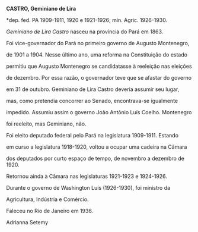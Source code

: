 **CASTRO, Geminiano de Lira**



\*dep. fed. PA 1909-1911, 1920 e 1921-1926; min. Agric. 1926-1930.



*Geminiano de Lira Castro* nasceu na província do Pará em 1863.



Foi vice-governador do Pará no primeiro governo de Augusto Montenegro,

de 1901 a 1904. Nesse último ano, uma reforma na Constituição do estado

permitiu que Augusto Montenegro se candidatasse à reeleição nas eleições

de dezembro. Por essa razão, o governador teve que se afastar do governo

em 31 de outubro. Geminiano de Lira Castro deveria assumir seu lugar,

mas, como pretendia concorrer ao Senado, encontrava-se igualmente

impedido. Assumiu assim o governo João Antônio Luís Coelho. Montenegro

foi reeleito, mas Geminiano, não.



Foi eleito deputado federal pelo Pará na legislatura 1909-1911. Estando

em curso a legislatura 1918-1920, voltou a ocupar uma cadeira na Câmara

dos deputados por curto espaço de tempo, de novembro a dezembro de 1920.

Retornou ainda à Câmara nas legislaturas 1921-1923 e 1924-1926.



Durante o governo de Washington Luís (1926-1930), foi ministro da

Agricultura, Indústria e Comércio.



Faleceu no Rio de Janeiro em 1936.



Adrianna Setemy




